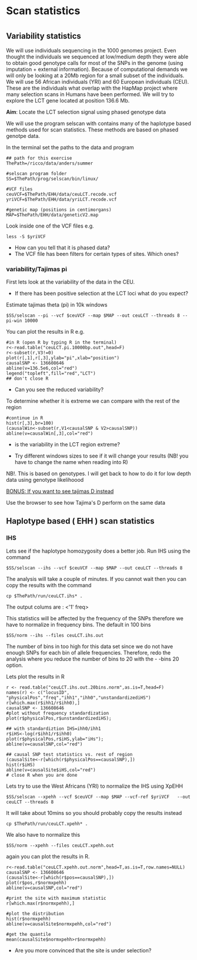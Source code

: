 # Scan statistics

  # <contents>

## Variability statistics

 




We will use individuals sequencing in the 1000 genomes project. Even thought the individuals we sequenced at low/medium depth they were able to obtain good genotype calls for most of the SNPs in the genome (using imputation + external information). Because of computational demands we will only be looking at a 20Mb region for a small subset of the individuals. We will use 56 African individuals (YRI) and 60 European individuals (CEU). These are the individuals what overlap with the HapMap project where many selection scans in Humans have been performed. We will try to explore the LCT gene located at position 136.6 Mb.  

**Aim**: Locate the LCT selection signal using phased genotype data

We will use the program selscan with contains many of the haplotype based methods used for scan statistics. These methods are based on phased genotpe data.

In the terminal set the paths to the data and program
```console
## path for this exercise
ThePath=/ricco/data/anders/summer
  
#selscan program folder
SS=$ThePath/prog/selscan/bin/linux/

#VCF files
ceuVCF=$ThePath/EHH/data/ceuLCT.recode.vcf
yriVCF=$ThePath/EHH/data/yriLCT.recode.vcf

#genetic map (positions in centimorgans)
MAP=$ThePath/EHH/data/geneticV2.map
```


Look inside one of the VCF files e.g.

```console
less -S $yriVCF
```

 - How can you tell that it is phased data?
 - The VCF file has been filters for certain types of sites. Which ones?



### variability/Tajimas pi

First lets look at the variability of the data in the CEU.

 - If there has been positive selection at the LCT loci what do you expect?

Estimate tajimas theta (pi) in 10k windows

```console
$SS/selscan --pi --vcf $ceuVCF --map $MAP --out ceuLCT --threads 8 --pi-win 10000
```

You can plot the results in R e.g.

```console
#in R (open R by typing R in the terminal)
r<-read.table("ceuLCT.pi.10000bp.out",head=F)
r<-subset(r,V3!=0)
plot(r[,1],r[,3],ylab="pi",xlab="position")
causalSNP <- 136608646
abline(v=136.5e6,col="red")
legend("topleft",fill="red","LCT")
## don't close R
```

<!--- If you are having problems with graphic then you can find the plots [[plots][here]] --->

 - Can you see the reduced variability?

To determine whether it is extreme we can compare with the rest of the region
```console
#continue in R
hist(r[,3],br=100)
(causalWin<-subset(r,V1<causalSNP & V2>causalSNP))
abline(v=causalWin[,3],col="red")
```
 

 - is the variability in the LCT region extreme?

 - Try different windows sizes to see if it will change your results (NB! you have to change the name when reading into R)


NB!. This is based on genotypes. I will get back to how to do it for low depth data using genotype likelihoood


[BONUS: If you want to see tajimas D instead](http://popgen.dk/albrecht/phdcourse/html/tajimasD.html)

Use the browser to see how Tajima's D perform on the same data

## Haplotype based ( EHH ) scan statistics

### IHS

Lets see if the haplotype homozygosity does a better job. Run IHS using the command

```console
$SS/selscan --ihs --vcf $ceuVCF --map $MAP --out ceuLCT --threads 8
```

The analysis will take a couple of minutes. If you cannot wait then you can copy the results with the command

```console
cp $ThePath/run/ceuLCT.ihs* .
```

The output colums are : <locusID> <physicalPos> <'1' freq> <ihh1> <ihh0> <unstandardized iHS>


This statistics will be affected by the frequency of the SNPs therefore we have to normalize in frequency bins. The default in 100 bins 

```console
$SS/norm --ihs --files ceuLCT.ihs.out 
```

The number of bins in too high for this data set since we do not have enough SNPs for each bin of allele frequencies. Therefore, redo the analysis where  you  reduce the number of bins to 20 with the - -bins 20 option.

Lets plot the results in R
```console
r <- read.table("ceuLCT.ihs.out.20bins.norm",as.is=T,head=F)
names(r) <- c("locusID", "physicalPos","freq","ihh1","ihh0","unstandardizediHS")
r[which.max(r$ihh1/r$ihh0),]
causalSNP <- 136608646
#plot without frequency standardization
plot(r$physicalPos,r$unstandardizediHS);

## with standardiztion IHS=ihh0/ihh1
r$iHS<-log(r$ihh1/r$ihh0)
plot(r$physicalPos,r$iHS,ylab="iHs");
abline(v=causalSNP,col="red")

## causal SNP test statistics vs. rest of region
(causalSite<-r[which(r$physicalPos==causalSNP),])
hist(r$iHS)
abline(v=causalSite$iHS,col="red")
# close R when you are done
```

Lets try to use the West Africans (YRI) to normalize the IHS using XpEHH

```console
$SS/selscan --xpehh --vcf $ceuVCF --map $MAP --vcf-ref $yriVCF   --out ceuLCT --threads 8
```
It will take about 10mins so you should probably copy the results instead

```console
cp $ThePath/run/ceuLCT.xpehh* .
```


We also have to normalize this

```console
$SS/norm --xpehh --files ceuLCT.xpehh.out
```

again you can plot the results in R.

```console
r<-read.table("ceuLCT.xpehh.out.norm",head=T,as.is=T,row.names=NULL)
causalSNP <- 136608646
(causalSite<-r[which(r$pos==causalSNP),])                 
plot(r$pos,r$normxpehh)
abline(v=causalSNP,col="red")

#print the site with maximum statistic 
r[which.max(r$normxpehh),]

#plot the distribution
hist(r$normxpehh)
abline(v=causalSite$normxpehh,col="red")

#get the quantile
mean(causalSite$normxpehh>r$normxpehh)

```

 - Are you more convinced that the site is under selection?

